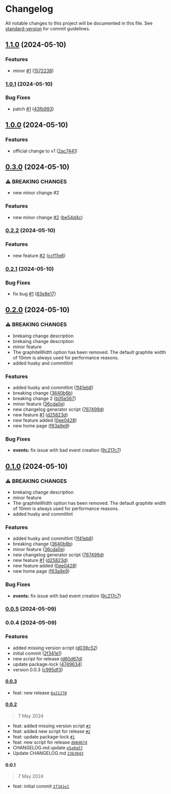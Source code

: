 # Changelog

All notable changes to this project will be documented in this file. See [standard-version](https://github.com/conventional-changelog/standard-version) for commit guidelines.

## [1.1.0](https://github.com/dkrzysztof/changelog-test/compare/v1.0.1...v1.1.0) (2024-05-10)


### Features

* minor [#1](https://github.com/dkrzysztof/changelog-test/issues/1) ([1572238](https://github.com/dkrzysztof/changelog-test/commit/157223824b9b7b1db4a6b70aa2995f727b57e2fb))

### [1.0.1](https://github.com/dkrzysztof/changelog-test/compare/v1.0.0...v1.0.1) (2024-05-10)


### Bug Fixes

* patch [#1](https://github.com/dkrzysztof/changelog-test/issues/1) ([43fb993](https://github.com/dkrzysztof/changelog-test/commit/43fb993e93394aae2cfab4715c78415b531121e6))

## [1.0.0](https://github.com/dkrzysztof/changelog-test/compare/v0.3.0...v1.0.0) (2024-05-10)


### Features

* official change to v1 ([2ac7441](https://github.com/dkrzysztof/changelog-test/commit/2ac7441c30f2e33099aa479e14fc81af58c20579))

## [0.3.0](https://github.com/dkrzysztof/changelog-test/compare/v0.2.2...v0.3.0) (2024-05-10)


### ⚠ BREAKING CHANGES

* new minor change #2

### Features

* new minor change [#2](https://github.com/dkrzysztof/changelog-test/issues/2) ([be54d4c](https://github.com/dkrzysztof/changelog-test/commit/be54d4c13e8a3e735e104f82a1bfcc443183d89f))

### [0.2.2](https://github.com/dkrzysztof/changelog-test/compare/v0.2.1...v0.2.2) (2024-05-10)


### Features

* new feature [#2](https://github.com/dkrzysztof/changelog-test/issues/2) ([ccf11e8](https://github.com/dkrzysztof/changelog-test/commit/ccf11e87fda948fcfba19bb4bafcb6de15c0ae4b))

### [0.2.1](https://github.com/dkrzysztof/changelog-test/compare/v0.2.0...v0.2.1) (2024-05-10)


### Bug Fixes

* fix bug [#1](https://github.com/dkrzysztof/changelog-test/issues/1) ([83e8e17](https://github.com/dkrzysztof/changelog-test/commit/83e8e17f997b603e0eda7c7eb9ae93c899216fbb))

## [0.2.0](https://github.com/dkrzysztof/changelog-test/compare/v0.0.5...v0.2.0) (2024-05-10)


### ⚠ BREAKING CHANGES

* brekaing change description
* brekaing change description
* minor feature
* The graphiteWidth option has been removed.
The default graphite width of 10mm is always used for performance reasons.
* added husky and commitlint

### Features

* added husky and commitlint ([1f41eb8](https://github.com/dkrzysztof/changelog-test/commit/1f41eb894e52d9c5c21848b6527caf2dc03b31ed))
* breaking change ([3640b6b](https://github.com/dkrzysztof/changelog-test/commit/3640b6b57970f2589e0c9cef8f4ee5395d677a98))
* breaking change 2 ([b05e567](https://github.com/dkrzysztof/changelog-test/commit/b05e5673399e486d5a018b92d5184224566034cf))
* minor feature ([36cda0e](https://github.com/dkrzysztof/changelog-test/commit/36cda0e3bd54c410421ea3261dfe0a16e18d88f8))
* new changelog generator script ([767499d](https://github.com/dkrzysztof/changelog-test/commit/767499d09a01a7b8f2378b056b9499f479195f72))
* new feature [#1](https://github.com/dkrzysztof/changelog-test/issues/1) ([d25823d](https://github.com/dkrzysztof/changelog-test/commit/d25823dc4e7a200e21c521673c7669b10ca1136a))
* new feature added ([0ee0428](https://github.com/dkrzysztof/changelog-test/commit/0ee04288649b67c3d9d5f3a87af5241f7de5998d))
* new home page ([f63a9e9](https://github.com/dkrzysztof/changelog-test/commit/f63a9e9deee51bd92e389777e0e61c506492220e))


### Bug Fixes

* **events:** fix issue with bad event creation ([9c217c7](https://github.com/dkrzysztof/changelog-test/commit/9c217c72d59efc0ad5a72996aad8b89b64c6b568))

## [0.1.0](https://github.com/dkrzysztof/changelog-test/compare/v0.0.5...v0.1.0) (2024-05-10)


### ⚠ BREAKING CHANGES

* brekaing change description
* minor feature
* The graphiteWidth option has been removed.
The default graphite width of 10mm is always used for performance reasons.
* added husky and commitlint

### Features

* added husky and commitlint ([1f41eb8](https://github.com/dkrzysztof/changelog-test/commit/1f41eb894e52d9c5c21848b6527caf2dc03b31ed))
* breaking change ([3640b6b](https://github.com/dkrzysztof/changelog-test/commit/3640b6b57970f2589e0c9cef8f4ee5395d677a98))
* minor feature ([36cda0e](https://github.com/dkrzysztof/changelog-test/commit/36cda0e3bd54c410421ea3261dfe0a16e18d88f8))
* new changelog generator script ([767499d](https://github.com/dkrzysztof/changelog-test/commit/767499d09a01a7b8f2378b056b9499f479195f72))
* new feature [#1](https://github.com/dkrzysztof/changelog-test/issues/1) ([d25823d](https://github.com/dkrzysztof/changelog-test/commit/d25823dc4e7a200e21c521673c7669b10ca1136a))
* new feature added ([0ee0428](https://github.com/dkrzysztof/changelog-test/commit/0ee04288649b67c3d9d5f3a87af5241f7de5998d))
* new home page ([f63a9e9](https://github.com/dkrzysztof/changelog-test/commit/f63a9e9deee51bd92e389777e0e61c506492220e))


### Bug Fixes

* **events:** fix issue with bad event creation ([9c217c7](https://github.com/dkrzysztof/changelog-test/commit/9c217c72d59efc0ad5a72996aad8b89b64c6b568))

### [0.0.5](https://github.com/dkrzysztof/changelog-test/compare/v0.0.4...v0.0.5) (2024-05-09)

### 0.0.4 (2024-05-09)


### Features

* added missing version script ([d039c52](https://github.com/dkrzysztof/changelog-test/commit/d039c52ac63a845172d5f5fec430db34efa4c4e4))
* initial commit ([2f341e1](https://github.com/dkrzysztof/changelog-test/commit/2f341e1f9ba3156adb4527703cfb1a862c1a42ef))
* new script for release ([d60d67d](https://github.com/dkrzysztof/changelog-test/commit/d60d67d3d7906c5e7ede89accaddcaefb338d228))
* update package-lock ([4749634](https://github.com/dkrzysztof/changelog-test/commit/474963442c1cc931cd1e37df13fed363b14c178e))
* version 0.0.3 ([c995df3](https://github.com/dkrzysztof/changelog-test/commit/c995df3a155535b45d4c3f0bf9071f85b2db8154))

#### [0.0.3](https://github.com/dkrzysztof/changelog-test/compare/0.0.2...0.0.3)

- feat: new release [`8a21270`](https://github.com/dkrzysztof/changelog-test/commit/8a21270f36d5ab7e814b49f31a7be57aafb75579)

#### [0.0.2](https://github.com/dkrzysztof/changelog-test/compare/0.0.1...0.0.2)

> 7 May 2024

- feat: added missing version script [`#3`](https://github.com/dkrzysztof/changelog-test/pull/3)
- feat: added new script for release [`#2`](https://github.com/dkrzysztof/changelog-test/pull/2)
- feat: update package-lock [`#1`](https://github.com/dkrzysztof/changelog-test/pull/1)
- feat: new script for release [`d60d67d`](https://github.com/dkrzysztof/changelog-test/commit/d60d67d3d7906c5e7ede89accaddcaefb338d228)
- CHANGELOG.md update [`e5a9a57`](https://github.com/dkrzysztof/changelog-test/commit/e5a9a570606a96892d74706ec792785de6233560)
- Update CHANGELOG.md [`23b3043`](https://github.com/dkrzysztof/changelog-test/commit/23b3043a8fd05c480eb8c274da79e24d2db590cc)

#### 0.0.1

> 7 May 2024

- feat: initial commit [`2f341e1`](https://github.com/dkrzysztof/changelog-test/commit/2f341e1f9ba3156adb4527703cfb1a862c1a42ef)
